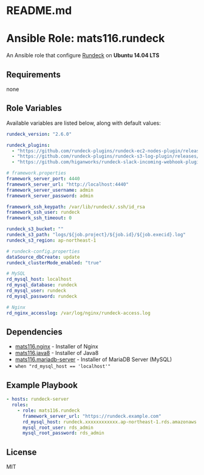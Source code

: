 # README.md
# Ansible Role: mats116.rundeck

An Ansible role that configure [Rundeck](http://rundeck.org/) on **Ubuntu 14.04 LTS**

## Requirements

none

## Role Variables

Available variables are listed below, along with default values:

```yaml
rundeck_version: "2.6.0"

rundeck_plugins:
  - "https://github.com/rundeck-plugins/rundeck-ec2-nodes-plugin/releases/download/v1.5.1/rundeck-ec2-nodes-plugin-1.5.1.jar"
  - "https://github.com/rundeck-plugins/rundeck-s3-log-plugin/releases/download/v1.0.0/rundeck-s3-log-plugin-1.0.0.jar"
  - "https://github.com/higanworks/rundeck-slack-incoming-webhook-plugin/releases/download/v0.3.dev/rundeck-slack-incoming-webhook-plugin-0.3.jar"

# framework.properties
framework_server_port: 4440
framework_server_url: "http://localhost:4440"
framework_server_username: admin
framework_server_password: admin

framework_ssh_keypath: /var/lib/rundeck/.ssh/id_rsa
framework_ssh_user: rundeck
framework_ssh_timeout: 0

rundeck_s3_bucket: ""
rundeck_s3_path: "logs/${job.project}/${job.id}/${job.execid}.log"
rundeck_s3_region: ap-northeast-1

# rundeck-config.properties
dataSource_dbCreate: update
rundeck_clusterMode_enabled: "true"

# MySQL
rd_mysql_host: localhost
rd_mysql_database: rundeck
rd_mysql_user: rundeck
rd_mysql_password: rundeck

# Nginx
rd_nginx_accesslog: /var/log/nginx/rundeck-access.log
```

## Dependencies

- [mats116.nginx](https://galaxy.ansible.com/detail#/role/6198) - Installer of Nginx
- [mats116.java8](https://galaxy.ansible.com/detail#/role/6197) - Installer of Java8
- [mats116.mariadb-server](https://galaxy.ansible.com/detail#/role/6199) - Installer of MariaDB Server (MySQL)
 - `when "rd_mysql_host == 'localhost'"`

## Example Playbook

```yaml
- hosts: rundeck-server
  roles:
    - role: mats116.rundeck
      framework_server_url: "https://rundeck.example.com"
      rd_mysql_host: rundeck.xxxxxxxxxxxx.ap-northeast-1.rds.amazonaws.com
      mysql_root_user: rds_admin
      mysql_root_password: rds_admin
```

## License

MIT
